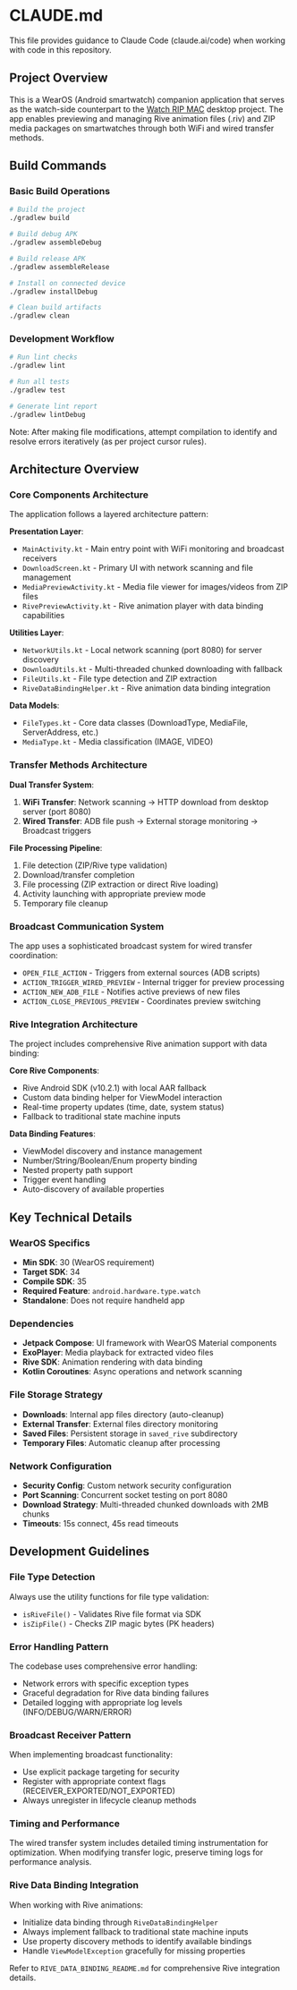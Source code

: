 # CLAUDE.md

This file provides guidance to Claude Code (claude.ai/code) when working with code in this repository.

## Project Overview

This is a WearOS (Android smartwatch) companion application that serves as the watch-side counterpart to the [Watch RIP MAC](https://github.com/jadon7/Watch-RIP-MAC) desktop project. The app enables previewing and managing Rive animation files (.riv) and ZIP media packages on smartwatches through both WiFi and wired transfer methods.

## Build Commands

### Basic Build Operations
```bash
# Build the project
./gradlew build

# Build debug APK
./gradlew assembleDebug

# Build release APK  
./gradlew assembleRelease

# Install on connected device
./gradlew installDebug

# Clean build artifacts
./gradlew clean
```

### Development Workflow
```bash
# Run lint checks
./gradlew lint

# Run all tests
./gradlew test

# Generate lint report
./gradlew lintDebug
```

Note: After making file modifications, attempt compilation to identify and resolve errors iteratively (as per project cursor rules).

## Architecture Overview

### Core Components Architecture

The application follows a layered architecture pattern:

**Presentation Layer**: 
- `MainActivity.kt` - Main entry point with WiFi monitoring and broadcast receivers
- `DownloadScreen.kt` - Primary UI with network scanning and file management
- `MediaPreviewActivity.kt` - Media file viewer for images/videos from ZIP files
- `RivePreviewActivity.kt` - Rive animation player with data binding capabilities

**Utilities Layer**:
- `NetworkUtils.kt` - Local network scanning (port 8080) for server discovery
- `DownloadUtils.kt` - Multi-threaded chunked downloading with fallback
- `FileUtils.kt` - File type detection and ZIP extraction
- `RiveDataBindingHelper.kt` - Rive animation data binding integration

**Data Models**:
- `FileTypes.kt` - Core data classes (DownloadType, MediaFile, ServerAddress, etc.)
- `MediaType.kt` - Media classification (IMAGE, VIDEO)

### Transfer Methods Architecture

**Dual Transfer System**:
1. **WiFi Transfer**: Network scanning → HTTP download from desktop server (port 8080)
2. **Wired Transfer**: ADB file push → External storage monitoring → Broadcast triggers

**File Processing Pipeline**:
1. File detection (ZIP/Rive type validation)
2. Download/transfer completion
3. File processing (ZIP extraction or direct Rive loading)
4. Activity launching with appropriate preview mode
5. Temporary file cleanup

### Broadcast Communication System

The app uses a sophisticated broadcast system for wired transfer coordination:

- `OPEN_FILE_ACTION` - Triggers from external sources (ADB scripts)
- `ACTION_TRIGGER_WIRED_PREVIEW` - Internal trigger for preview processing  
- `ACTION_NEW_ADB_FILE` - Notifies active previews of new files
- `ACTION_CLOSE_PREVIOUS_PREVIEW` - Coordinates preview switching

### Rive Integration Architecture

The project includes comprehensive Rive animation support with data binding:

**Core Rive Components**:
- Rive Android SDK (v10.2.1) with local AAR fallback
- Custom data binding helper for ViewModel interaction
- Real-time property updates (time, date, system status)
- Fallback to traditional state machine inputs

**Data Binding Features**:
- ViewModel discovery and instance management
- Number/String/Boolean/Enum property binding
- Nested property path support
- Trigger event handling
- Auto-discovery of available properties

## Key Technical Details

### WearOS Specifics
- **Min SDK**: 30 (WearOS requirement)
- **Target SDK**: 34
- **Compile SDK**: 35
- **Required Feature**: `android.hardware.type.watch`
- **Standalone**: Does not require handheld app

### Dependencies
- **Jetpack Compose**: UI framework with WearOS Material components
- **ExoPlayer**: Media playback for extracted video files
- **Rive SDK**: Animation rendering with data binding
- **Kotlin Coroutines**: Async operations and network scanning

### File Storage Strategy
- **Downloads**: Internal app files directory (auto-cleanup)
- **External Transfer**: External files directory monitoring
- **Saved Files**: Persistent storage in `saved_rive` subdirectory
- **Temporary Files**: Automatic cleanup after processing

### Network Configuration
- **Security Config**: Custom network security configuration
- **Port Scanning**: Concurrent socket testing on port 8080
- **Download Strategy**: Multi-threaded chunked downloads with 2MB chunks
- **Timeouts**: 15s connect, 45s read timeouts

## Development Guidelines

### File Type Detection
Always use the utility functions for file type validation:
- `isRiveFile()` - Validates Rive file format via SDK
- `isZipFile()` - Checks ZIP magic bytes (PK headers)

### Error Handling Pattern
The codebase uses comprehensive error handling:
- Network errors with specific exception types
- Graceful degradation for Rive data binding failures
- Detailed logging with appropriate log levels (INFO/DEBUG/WARN/ERROR)

### Broadcast Receiver Pattern
When implementing broadcast functionality:
- Use explicit package targeting for security
- Register with appropriate context flags (RECEIVER_EXPORTED/NOT_EXPORTED)
- Always unregister in lifecycle cleanup methods

### Timing and Performance
The wired transfer system includes detailed timing instrumentation for optimization. When modifying transfer logic, preserve timing logs for performance analysis.

### Rive Data Binding Integration
When working with Rive animations:
- Initialize data binding through `RiveDataBindingHelper`
- Always implement fallback to traditional state machine inputs
- Use property discovery methods to identify available bindings
- Handle `ViewModelException` gracefully for missing properties

Refer to `RIVE_DATA_BINDING_README.md` for comprehensive Rive integration details.